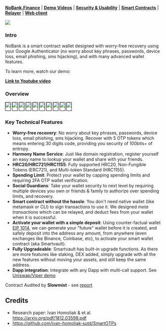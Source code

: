 [**NoBank.Finance**](https://no-bank.finance) |
[**Demo Videos**](#demo-videos) |
[**Security & Usability**](#security--usabilities) |
[**Smart Contracts**](#smart-contracts) |
[**Relayer**](#relayer) |
[**Web client**](#Webclient)

[![](https://github.com/adirery/nobank/actions/workflows/heroku.yml/badge.svg?branch=develop)](https://github.com/adirery/nobank/actions/workflows/heroku.yml)

</p>

### Intro

NoBank is a smart contract wallet designed with worry-free recovery using your Google Authenticator (no worry about key phrases, passwords, device loss, email phishing, sms hijacking), and with many advanced wallet features.

</p>
To learn more, watch our demo:

[**Link to Youtube video**](https://youtu.be/R8IbQo_eZ3I)

### Overview

<kbd><img src="docs/Slide1.png" style="border: 1px solid black; padding-bottom: 10px" /></kbd>
<kbd><img src="docs/Slide2.png" style="border: 1px solid black; padding-bottom: 10px" /></kbd>
<kbd><img src="docs/Slide3.png" style="border: 1px solid black; padding-bottom: 10px" /></kbd>
<kbd><img src="docs/Slide4.png" style="border: 1px solid black; padding-bottom: 10px" /></kbd>
<kbd><img src="docs/Slide5.png" style="border: 1px solid black; padding-bottom: 10px" /></kbd>
<kbd><img src="docs/Slide6.png" style="border: 1px solid black; padding-bottom: 10px" /></kbd>
<kbd><img src="docs/Slide7.png" style="border: 1px solid black; padding-bottom: 10px" /></kbd>
<kbd><img src="docs/Slide8.png" style="border: 1px solid black; padding-bottom: 10px" /></kbd>
<kbd><img src="docs/Slide9.png" style="border: 1px solid black; padding-bottom: 10px" /></kbd>
<kbd><img src="docs/Slide10.png" style="border: 1px solid black; padding-bottom: 10px" /></kbd>

### Key Technical Features

- **Worry-free recovery**: No worry about key phrases, passwords, device loss, email phishing, sms hijacking. Recover with 5 OTP tokens which means entering 30 digits code, providing you security of 100bits+ of entropy.
- **Harmony Name Service**: Just like domain registration, register yourself an easy name to lookup your wallet and share with your friends.
- **HRC20/HRC721/HRC1155**: Fully supported HRC20, Non-Fungible Tokens (ERC721), and Multi-token Standard (HRC1155).
- **Spending Limit**: Protect your wallet by capping spending limits and requiring 2FA OTP wallet verification.
- **Social Guardians**: Take your wallet security to next level by requiring multiple devices you own or friends & family to authorize over spending limits, and recovery.
- **Smart contract without the hassle**: You don't need native wallet (like metamask or CLI) to sign transactions to use it. We designed _meta transactions_ which can be relayed, and deduct fees from your wallet when it is successful.
- **Activate your wallet with a simple deposit**: Using counter-factual wallet [EIP 1014](https://eips.ethereum.org/EIPS/eip-1014), we can generate your "future" wallet before it is created, and safely deposit into the address any amount, from anywhere (even exchanges like Binance, Coinbase, etc), to activate your smart wallet contract (aka Smartvault).
- **Fully Upgradeable**: Smartvault has built-in upgrade functions. As there are more features like staking, DEX added, simply upgrade with all the new features without moving your assets, and still keep the same address.
- **Dapp integration**: Integrate with any Dapp with multi-call support. See [Uniswap/Viper demo](https://github.com/hashmesan/harmony-totp/wiki/Integrating-DAPP)

Contract Audited by **Slowmist** - see [report](/audit/SlowMist%20Audit%20Report.pdf)

## Credits

- Research paper: Ivan Homoliak & et al. https://arxiv.org/pdf/1812.03598.pdf
- https://github.com/ivan-homoliak-sutd/SmartOTPs
